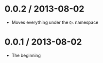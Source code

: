 # 0.0.2 / 2013-08-02

* Moves everything under the ``Qs`` namespace

# 0.0.1 / 2013-08-02

* The beginning